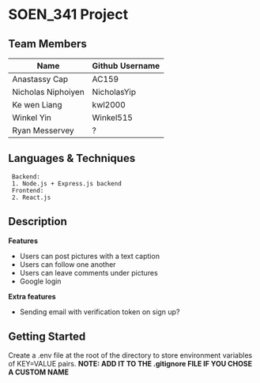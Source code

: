 # SOEN_341 Project

## Team Members

| Name | Github Username |    
|--|--|    
| Anastassy Cap | AC159 |    
| Nicholas Niphoiyen | NicholasYip |    
| Ke wen Liang | kwl2000 |    
| Winkel Yin | Winkel515 |
| Ryan Messervey | ? |


## Languages & Techniques

     Backend:  
	 1. Node.js + Express.js backend  
	 Frontend: 
	 2. React.js

## Description

**Features**
- Users can post pictures with a text caption
- Users can follow one another
- Users can leave comments under pictures
- Google login

**Extra features**
- Sending email with verification token on sign up?

## Getting Started

Create a .env file at the root of the directory to store environment variables of KEY=VALUE pairs.
**NOTE: ADD IT TO THE .gitignore FILE IF YOU CHOSE A CUSTOM NAME**


